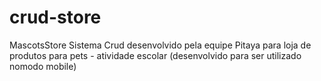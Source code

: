 # crud-store
MascotsStore 
Sistema Crud desenvolvido pela equipe Pitaya para loja de produtos para pets - atividade escolar 
(desenvolvido para ser utilizado nomodo mobile)
